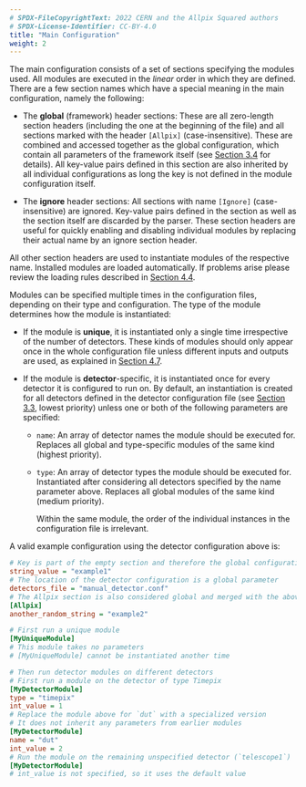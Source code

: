 ```yaml
---
# SPDX-FileCopyrightText: 2022 CERN and the Allpix Squared authors
# SPDX-License-Identifier: CC-BY-4.0
title: "Main Configuration"
weight: 2
---
```


The main configuration consists of a set of sections specifying the modules used. All modules are executed in the *linear*
order in which they are defined. There are a few section names which have a special meaning in the main configuration, namely
the following:

- The **global** (framework) header sections:
  These are all zero-length section headers (including the one at the beginning of the file) and all sections marked with
  the header `[Allpix]` (case-insensitive). These are combined and accessed together as the global configuration, which
  contain all parameters of the framework itself (see [Section 3.4](./04_framework_parameters.md) for details). All
  key-value pairs defined in this section are also inherited by all individual configurations as long the key is not
  defined in the module configuration itself.

- The **ignore** header sections:
  All sections with name `[Ignore]` (case-insensitive) are ignored. Key-value pairs defined in the section as well as the
  section itself are discarded by the parser. These section headers are useful for quickly enabling and disabling
  individual modules by replacing their actual name by an ignore section header.

All other section headers are used to instantiate modules of the respective name. Installed modules are loaded automatically.
If problems arise please review the loading rules described in
[Section 4.4](../04_framework/04_modules.md#module-instantiation).

Modules can be specified multiple times in the configuration files, depending on their type and configuration. The type of
the module determines how the module is instantiated:

- If the module is **unique**, it is instantiated only a single time irrespective of the number of detectors. These kinds
  of modules should only appear once in the whole configuration file unless different inputs and outputs are used, as
  explained in [Section 4.7](../04_framework/07_module_io.md).

- If the module is **detector**-specific, it is instantiated once for every detector it is configured to run on. By
  default, an instantiation is created for all detectors defined in the detector configuration file
  (see [Section 3.3](./03_detector_configuration.md), lowest priority) unless one or both of the following parameters are
  specified:

  - `name`:
    An array of detector names the module should be executed for. Replaces all global and type-specific modules of the
    same kind (highest priority).

  - `type`:
    An array of detector types the module should be executed for. Instantiated after considering all detectors specified
    by the name parameter above. Replaces all global modules of the same kind (medium priority).

    Within the same module, the order of the individual instances in the configuration file is irrelevant.

A valid example configuration using the detector configuration above is:

```ini
# Key is part of the empty section and therefore the global configuration
string_value = "example1"
# The location of the detector configuration is a global parameter
detectors_file = "manual_detector.conf"
# The Allpix section is also considered global and merged with the above
[Allpix]
another_random_string = "example2"

# First run a unique module
[MyUniqueModule]
# This module takes no parameters
# [MyUniqueModule] cannot be instantiated another time

# Then run detector modules on different detectors
# First run a module on the detector of type Timepix
[MyDetectorModule]
type = "timepix"
int_value = 1
# Replace the module above for `dut` with a specialized version
# It does not inherit any parameters from earlier modules
[MyDetectorModule]
name = "dut"
int_value = 2
# Run the module on the remaining unspecified detector (`telescope1`)
[MyDetectorModule]
# int_value is not specified, so it uses the default value
```
